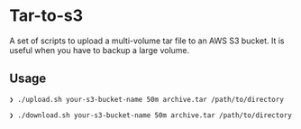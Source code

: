 # Tar-to-s3

A set of scripts to upload a multi-volume tar file to an AWS S3 bucket.
It is useful when you have to backup a large volume.

## Usage

```shell
❯ ./upload.sh your-s3-bucket-name 50m archive.tar /path/to/directory
```

```shell
❯ ./download.sh your-s3-bucket-name 50m archive.tar /path/to/directory
```
